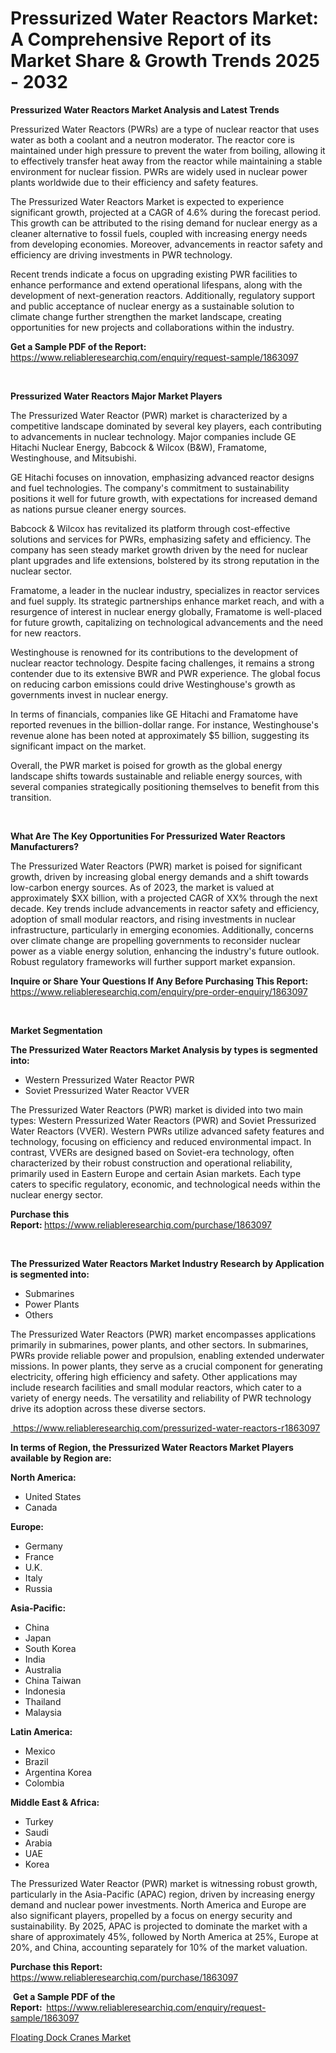 <p><h1>Pressurized Water Reactors Market: A Comprehensive Report of its Market Share & Growth Trends 2025 - 2032</h1></p><p><strong>Pressurized Water Reactors Market Analysis and Latest Trends</strong></p>
<p><p>Pressurized Water Reactors (PWRs) are a type of nuclear reactor that uses water as both a coolant and a neutron moderator. The reactor core is maintained under high pressure to prevent the water from boiling, allowing it to effectively transfer heat away from the reactor while maintaining a stable environment for nuclear fission. PWRs are widely used in nuclear power plants worldwide due to their efficiency and safety features.</p><p>The Pressurized Water Reactors Market is expected to experience significant growth, projected at a CAGR of 4.6% during the forecast period. This growth can be attributed to the rising demand for nuclear energy as a cleaner alternative to fossil fuels, coupled with increasing energy needs from developing economies. Moreover, advancements in reactor safety and efficiency are driving investments in PWR technology. </p><p>Recent trends indicate a focus on upgrading existing PWR facilities to enhance performance and extend operational lifespans, along with the development of next-generation reactors. Additionally, regulatory support and public acceptance of nuclear energy as a sustainable solution to climate change further strengthen the market landscape, creating opportunities for new projects and collaborations within the industry.</p></p>
<p><strong>Get a Sample PDF of the Report:&nbsp;</strong> <a href="https://www.reliableresearchiq.com/enquiry/request-sample/1863097?utm_campaign=1950&utm_medium=2&utm_source=Github&utm_content=ia&utm_term=19022025&utm_id=pressurized-water-reactors">https://www.reliableresearchiq.com/enquiry/request-sample/1863097</a></p>
<p>&nbsp;</p>
<p><strong>Pressurized Water Reactors Major Market Players</strong></p>
<p><p>The Pressurized Water Reactor (PWR) market is characterized by a competitive landscape dominated by several key players, each contributing to advancements in nuclear technology. Major companies include GE Hitachi Nuclear Energy, Babcock & Wilcox (B&W), Framatome, Westinghouse, and Mitsubishi.</p><p>GE Hitachi focuses on innovation, emphasizing advanced reactor designs and fuel technologies. The company's commitment to sustainability positions it well for future growth, with expectations for increased demand as nations pursue cleaner energy sources.</p><p>Babcock & Wilcox has revitalized its platform through cost-effective solutions and services for PWRs, emphasizing safety and efficiency. The company has seen steady market growth driven by the need for nuclear plant upgrades and life extensions, bolstered by its strong reputation in the nuclear sector.</p><p>Framatome, a leader in the nuclear industry, specializes in reactor services and fuel supply. Its strategic partnerships enhance market reach, and with a resurgence of interest in nuclear energy globally, Framatome is well-placed for future growth, capitalizing on technological advancements and the need for new reactors.</p><p>Westinghouse is renowned for its contributions to the development of nuclear reactor technology. Despite facing challenges, it remains a strong contender due to its extensive BWR and PWR experience. The global focus on reducing carbon emissions could drive Westinghouse's growth as governments invest in nuclear energy.</p><p>In terms of financials, companies like GE Hitachi and Framatome have reported revenues in the billion-dollar range. For instance, Westinghouse's revenue alone has been noted at approximately $5 billion, suggesting its significant impact on the market. </p><p>Overall, the PWR market is poised for growth as the global energy landscape shifts towards sustainable and reliable energy sources, with several companies strategically positioning themselves to benefit from this transition.</p></p>
<p>&nbsp;</p>
<p><strong>What Are The Key Opportunities For Pressurized Water Reactors Manufacturers?</strong></p>
<p><p>The Pressurized Water Reactors (PWR) market is poised for significant growth, driven by increasing global energy demands and a shift towards low-carbon energy sources. As of 2023, the market is valued at approximately $XX billion, with a projected CAGR of XX% through the next decade. Key trends include advancements in reactor safety and efficiency, adoption of small modular reactors, and rising investments in nuclear infrastructure, particularly in emerging economies. Additionally, concerns over climate change are propelling governments to reconsider nuclear power as a viable energy solution, enhancing the industry's future outlook. Robust regulatory frameworks will further support market expansion.</p></p>
<p><strong>Inquire or Share Your Questions If Any Before Purchasing This Report:</strong> <a href="https://www.reliableresearchiq.com/enquiry/pre-order-enquiry/1863097?utm_campaign=1950&utm_medium=2&utm_source=Github&utm_content=ia&utm_term=19022025&utm_id=pressurized-water-reactors">https://www.reliableresearchiq.com/enquiry/pre-order-enquiry/1863097</a></p>
<p>&nbsp;</p>
<p><strong>Market Segmentation</strong></p>
<p><strong>The Pressurized Water Reactors Market Analysis by types is segmented into:</strong></p>
<p><ul><li>Western Pressurized Water Reactor PWR</li><li>Soviet Pressurized Water Reactor VVER</li></ul></p>
<p><p>The Pressurized Water Reactors (PWR) market is divided into two main types: Western Pressurized Water Reactors (PWR) and Soviet Pressurized Water Reactors (VVER). Western PWRs utilize advanced safety features and technology, focusing on efficiency and reduced environmental impact. In contrast, VVERs are designed based on Soviet-era technology, often characterized by their robust construction and operational reliability, primarily used in Eastern Europe and certain Asian markets. Each type caters to specific regulatory, economic, and technological needs within the nuclear energy sector.</p></p>
<p><strong>Purchase this Report:&nbsp;</strong><a href="https://www.reliableresearchiq.com/purchase/1863097?utm_campaign=1950&utm_medium=2&utm_source=Github&utm_content=ia&utm_term=19022025&utm_id=pressurized-water-reactors">https://www.reliableresearchiq.com/purchase/1863097</a></p>
<p>&nbsp;</p>
<p><strong>The Pressurized Water Reactors Market Industry Research by Application is segmented into:</strong></p>
<p><ul><li>Submarines</li><li>Power Plants</li><li>Others</li></ul></p>
<p><p>The Pressurized Water Reactors (PWR) market encompasses applications primarily in submarines, power plants, and other sectors. In submarines, PWRs provide reliable power and propulsion, enabling extended underwater missions. In power plants, they serve as a crucial component for generating electricity, offering high efficiency and safety. Other applications may include research facilities and small modular reactors, which cater to a variety of energy needs. The versatility and reliability of PWR technology drive its adoption across these diverse sectors.</p></p>
<p><a href="https://www.reliableresearchiq.com/pressurized-water-reactors-r1863097?utm_campaign=1950&utm_medium=2&utm_source=Github&utm_content=ia&utm_term=19022025&utm_id=pressurized-water-reactors">&nbsp;https://www.reliableresearchiq.com/pressurized-water-reactors-r1863097</a></p>
<p><strong>In terms of Region, the Pressurized Water Reactors Market Players available by Region are:</strong></p>
<p>
    <p> <strong> North America: </strong>
        <ul>
            <li>United States</li>
            <li>Canada</li>
        </ul>
        </p> 
    <p> <strong> Europe: </strong>
        <ul>
            <li>Germany</li>
            <li>France</li>
            <li>U.K.</li>
            <li>Italy</li>
            <li>Russia</li>
        </ul>
        </p> 
    <p> <strong> Asia-Pacific: </strong>
        <ul>
            <li>China</li>
            <li>Japan</li>
            <li>South Korea</li>
            <li>India</li>
            <li>Australia</li>
            <li>China Taiwan</li>
            <li>Indonesia</li>
            <li>Thailand</li>
            <li>Malaysia</li>
        </ul>
        </p> 
    <p> <strong> Latin America: </strong>
        <ul>
            <li>Mexico</li>
            <li>Brazil</li>
            <li>Argentina Korea</li>
            <li>Colombia</li>
        </ul>
        </p> 
    <p> <strong> Middle East & Africa: </strong>
        <ul>
            <li>Turkey</li>
            <li>Saudi</li>
            <li>Arabia</li>
            <li>UAE</li>
            <li>Korea</li>
        </ul>
    </p>
    </p>
<p><p>The Pressurized Water Reactor (PWR) market is witnessing robust growth, particularly in the Asia-Pacific (APAC) region, driven by increasing energy demand and nuclear power investments. North America and Europe are also significant players, propelled by a focus on energy security and sustainability. By 2025, APAC is projected to dominate the market with a share of approximately 45%, followed by North America at 25%, Europe at 20%, and China, accounting separately for 10% of the market valuation.</p></p>
<p><strong>Purchase this Report: </strong><a href="https://www.reliableresearchiq.com/purchase/1863097?utm_campaign=1950&utm_medium=2&utm_source=Github&utm_content=ia&utm_term=19022025&utm_id=pressurized-water-reactors">https://www.reliableresearchiq.com/purchase/1863097</a></p>
<p>&nbsp;<strong>Get a Sample PDF of the Report:&nbsp;&nbsp;</strong><a href="https://www.reliableresearchiq.com/enquiry/request-sample/1863097?utm_campaign=1950&utm_medium=2&utm_source=Github&utm_content=ia&utm_term=19022025&utm_id=pressurized-water-reactors">https://www.reliableresearchiq.com/enquiry/request-sample/1863097</a></p>
<p><strong></strong></p>
<p><p><a href="https://github.com/OlenFleming68/Market-Research-Report-List-1/blob/main/floating-dock-cranes-market.md?utm_campaign=1950&utm_medium=2&utm_source=Github&utm_content=ia&utm_term=19022025&utm_id=pressurized-water-reactors">Floating Dock Cranes Market</a></p></p>